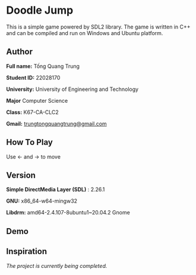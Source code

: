 
# Doodle Jump

This is a simple game powered by SDL2 library. The game is written in C++ and can be compiled and run on Windows and Ubuntu platform.


## Author
**Full name:** Tống Quang Trung

**Student ID:** 22028170

**University:** University of Engineering and Technology 

**Major** Computer Science

**Class:** K67-CA-CLC2

**Gmail:** trungtongquangtrung@gmail.com
## How To Play

Use ← and → to move




## Version

**Simple DirectMedia Layer (SDL)** : 2.26.1

**GNU:** x86_64-w64-mingw32

**Libdrm:** amd64-2.4.107-8ubuntu1~20.04.2 Gnome




## Demo
## Inspiration
*The project is currently being completed.*
